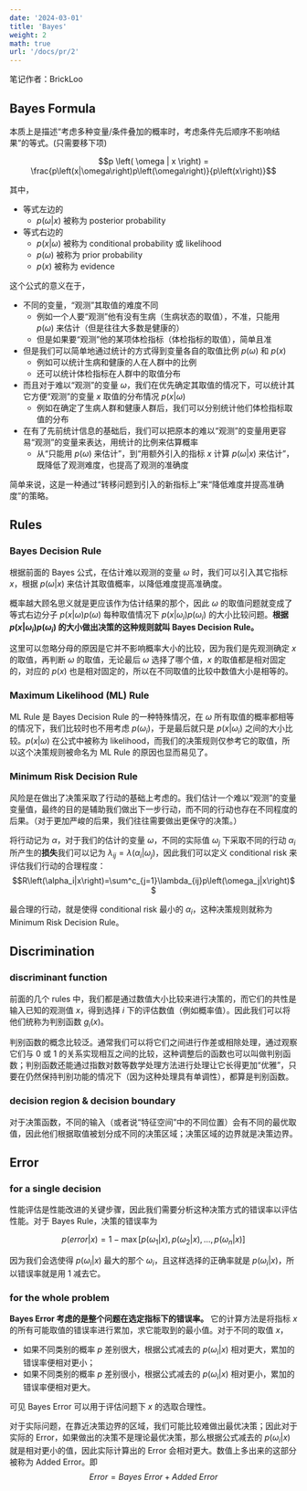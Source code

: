 ```yaml
---
date: '2024-03-01'
title: 'Bayes'
weight: 2
math: true
url: '/docs/pr/2'
---
```


笔记作者：BrickLoo

## Bayes Formula

本质上是描述“考虑多种变量/条件叠加的概率时，考虑条件先后顺序不影响结果”的等式。(只需要移下项)

$$p \left( \omega | x \right) = \frac{p\left(x|\omega\right)p\left(\omega\right)}{p\left(x\right)}$$

其中，
- 等式左边的
  - $p \left( \omega | x \right)$ 被称为 posterior probability
- 等式右边的
  - $p\left(x|\omega\right)$ 被称为 conditional probability 或 likelihood
  - $p\left(\omega\right)$ 被称为 prior probability
  - $p\left(x\right)$ 被称为 evidence

这个公式的意义在于，
- 不同的变量，“观测”其取值的难度不同
  - 例如一个人要“观测”他有没有生病（生病状态的取值），不准，只能用 $p\left(\omega\right)$ 来估计（但是往往大多数是健康的）
  - 但是如果要“观测”他的某项体检指标（体检指标的取值），简单且准
- 但是我们可以简单地通过统计的方式得到变量各自的取值比例 $p\left(\omega\right)$ 和 $p\left(x\right)$
  - 例如可以统计生病和健康的人在人群中的比例
  - 还可以统计体检指标在人群中的取值分布
- 而且对于难以“观测”的变量 $\omega$，我们在优先确定其取值的情况下，可以统计其它方便“观测”的变量 $x$ 取值的分布情况 $p\left(x|\omega\right)$ 
  - 例如在确定了生病人群和健康人群后，我们可以分别统计他们体检指标取值的分布
- 在有了先前统计信息的基础后，我们可以把原本的难以“观测”的变量用更容易“观测”的变量来表达，用统计的比例来估算概率
  - 从“只能用 $p\left(\omega\right)$ 来估计”，到“用额外引入的指标 $x$ 计算 $p \left( \omega | x \right)$ 来估计”，既降低了观测难度，也提高了观测的准确度

简单来说，这是一种通过“转移问题到引入的新指标上”来“降低难度并提高准确度”的策略。

## Rules

### Bayes Decision Rule

根据前面的 Bayes 公式，在估计难以观测的变量 $\omega$ 时，我们可以引入其它指标 $x$，根据 $p \left( \omega | x \right)$ 来估计其取值概率，以降低难度提高准确度。

概率越大顾名思义就是更应该作为估计结果的那个，因此 $\omega$ 的取值问题就变成了等式右边分子 $p\left(x|\omega\right)p\left(\omega\right)$ 每种取值情况下 $p\left(x|\omega_i\right)p\left(\omega_i\right)$ 的大小比较问题。**根据 $p\left(x|\omega_i\right)p\left(\omega_i\right)$ 的大小做出决策的这种规则就叫 Bayes Decision Rule。**

这里可以忽略分母的原因是它并不影响概率大小的比较，因为我们是先观测确定 $x$ 的取值，再判断 $\omega$ 的取值，无论最后 $\omega$ 选择了哪个值，$x$ 的取值都是相对固定的，对应的 $p\left(x\right)$ 也是相对固定的，所以在不同取值的比较中数值大小是相等的。

### Maximum Likelihood (ML) Rule

ML Rule 是 Bayes Decision Rule 的一种特殊情况，在 $\omega$ 所有取值的概率都相等的情况下，我们比较时也不用考虑 $p\left(\omega_i\right)$，于是最后就只是 $p\left(x|\omega_i\right)$ 之间的大小比较。$p\left(x|\omega\right)$ 在公式中被称为 likelihood，而我们的决策规则仅参考它的取值，所以这个决策规则被命名为 ML Rule 的原因也显而易见了。

### Minimum Risk Decision Rule

风险是在做出了决策采取了行动的基础上考虑的。我们估计一个难以“观测”的变量变量值，最终的目的是辅助我们做出下一步行动，而不同的行动也存在不同程度的后果。（对于更加严峻的后果，我们往往需要做出更保守的决策。）

将行动记为 $\alpha$，对于我们的估计的变量 $\omega$，不同的实际值 $\omega_j$ 下采取不同的行动 $\alpha_i$ 所产生的**损失**我们可以记为 $\lambda_{ij} = \lambda\left(\alpha_i|\omega_j\right)$，因此我们可以定义 conditional risk 来评估我们行动的合理程度：
$$R\left(\alpha_i|x\right)=\sum^c_{j=1}\lambda_{ij}p\left(\omega_j|x\right)$$

最合理的行动，就是使得 conditional risk 最小的 $\alpha_i$，这种决策规则就称为 Minimum Risk Decision Rule。

## Discrimination

### discriminant function

前面的几个 rules 中，我们都是通过数值大小比较来进行决策的，而它们的共性是输入已知的观测值 $x$，得到选择 $i$ 下的评估数值（例如概率值）。因此我们可以将他们统称为判别函数 $g_i\left(x\right)$。

判别函数的概念比较泛。通常我们可以将它们之间进行作差或相除处理，通过观察它们与 $0$ 或 $1$ 的关系实现相互之间的比较，这种调整后的函数也可以叫做判别函数；判别函数还能通过指数对数等数学处理方法进行处理让它长得更加“优雅”，只要在仍然保持判别功能的情况下（因为这种处理具有单调性），都算是判别函数。

### decision region & decision boundary

对于决策函数，不同的输入（或者说“特征空间”中的不同位置）会有不同的最优取值，因此他们根据取值被划分成不同的决策区域；决策区域的边界就是决策边界。

## Error

### for a single decision

性能评估是性能改进的关键步骤，因此我们需要分析这种决策方式的错误率以评估性能。对于 Bayes Rule，决策的错误率为

$$p\left(error|x\right)=1-\mathop{max}\left[p\left(\omega_1|x\right),p\left(\omega_2|x\right),\dots,p\left(\omega_n|x\right)\right]$$

因为我们会选使得 $p\left(\omega_i|x\right)$ 最大的那个 $\omega_i$，且这样选择的正确率就是 $p\left(\omega_i|x\right)$，所以错误率就是用 $1$ 减去它。

### for the whole problem

**Bayes Error 考虑的是整个问题在选定指标下的错误率。** 它的计算方法是将指标 $x$ 的所有可能取值的错误率进行累加，求它能取到的最小值。对于不同的取值 $x$，
- 如果不同类别的概率 $p$ 差别很大，根据公式减去的 $p\left(\omega_i|x\right)$ 相对更大，累加的错误率便相对更小；
- 如果不同类别的概率 $p$ 差别很小，根据公式减去的 $p\left(\omega_i|x\right)$ 相对更小，累加的错误率便相对更大。

可见 Bayes Error 可以用于评估问题下 $x$ 的选取合理性。

对于实际问题，在靠近决策边界的区域，我们可能比较难做出最优决策；因此对于实际的 Error，如果做出的决策不是理论最优决策，那么根据公式减去的 $p\left(\omega_i|x\right)$ 就是相对更小的值，因此实际计算出的 Error 会相对更大。数值上多出来的这部分被称为 Added Error。即
$$Error = Bayes\ Error + Added\ Error$$